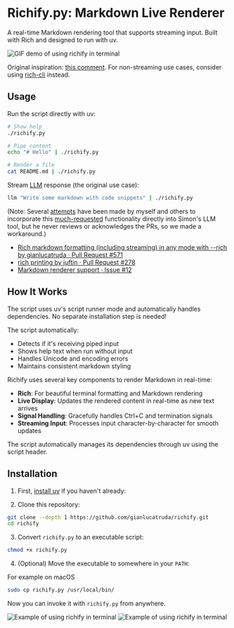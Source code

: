 # Richify.py: Markdown Live Renderer

A real-time Markdown rendering tool that supports streaming input. 
Built with Rich and designed to run with uv.

![GIF demo of using richify in terminal](img/demo.gif) 

Original inspiration: [this comment](https://github.com/simonw/llm/issues/12#issuecomment-2558147310).
For non-streaming use cases, consider using [rich-cli](https://github.com/Textualize/rich-cli/) instead.


## Usage

Run the script directly with uv:
```bash
# Show help
./richify.py

# Pipe content
echo "# Hello" | ./richify.py

# Render a file
cat README.md | ./richify.py
```

Stream [LLM](https://github.com/simonw/llm) response (the original use case):

```bash
llm "Write some markdown with code snippets" | ./richify.py
```

(Note: Several [attempts](https://github.com/simonw/llm/pulls?q=is%3Apr+rich) have been made by myself and others to incorporate this [much-requested](https://github.com/simonw/llm/issues/12) functionality directly into Simon's LLM tool, but he never reviews or acknowledges the PRs, so we made a workaround.)

- [Rich markdown formatting (including streaming) in any mode with --rich by gianlucatruda · Pull Request #571 ](https://github.com/simonw/llm/pull/571)
- [rich printing by juftin · Pull Request #278](https://github.com/simonw/llm/pull/278)
- [Markdown renderer support · Issue #12](https://github.com/simonw/llm/issues/12)

## How It Works

The script uses uv's script runner mode and automatically handles dependencies. No separate installation step is needed!

The script automatically:
- Detects if it's receiving piped input
- Shows help text when run without input
- Handles Unicode and encoding errors
- Maintains consistent markdown styling

Richify uses several key components to render Markdown in real-time:

- **Rich**: For beautiful terminal formatting and Markdown rendering
- **Live Display**: Updates the rendered content in real-time as new text arrives
- **Signal Handling**: Gracefully handles Ctrl+C and termination signals
- **Streaming Input**: Processes input character-by-character for smooth updates

The script automatically manages its dependencies through uv using the script header.

## Installation

1. First, [install uv](https://docs.astral.sh/uv/getting-started/installation/) if you haven't already:

2. Clone this repository:
```bash
git clone --depth 1 https://github.com/gianlucatruda/richify.git
cd richify
```

3. Convert `richify.py` to an executable script:
```bash
chmod +x richify.py
```

4. (Optional) Move the executable to somewhere in your `PATH`:

For example on macOS 

```bash
sudo cp richify.py /usr/local/bin/
```

Now you can invoke it with `richify.py` from anywhere.


![Example of using richify in terminal](img/example_01.png) 
![Example of using richify in terminal](img/example_02.png) 

